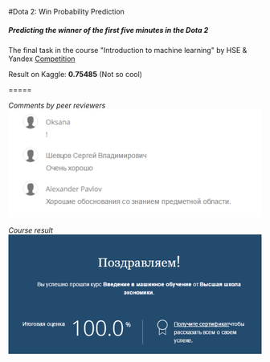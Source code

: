 #Dota 2: Win Probability Prediction
##### Predicting the winner of the first five minutes in the Dota 2
The final task in the course "Introduction to machine learning" by HSE &amp; Yandex
[Competition](https://inclass.kaggle.com/c/dota-2-win-probability-prediction)

Result on Kaggle: **0.75485** (Not so cool)

=====

*Comments by peer reviewers*
![Comments](https://github.com/e5pecial/predict_dota2/raw/master/comments.PNG)



*Course result*
![Result](https://github.com/e5pecial/predict_dota2/raw/master/result.PNG)
